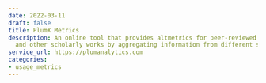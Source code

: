 ```yaml
---
date: 2022-03-11
draft: false
title: PlumX Metrics
description: An online tool that provides altmetrics for peer-reviewed journal articles
  and other scholarly works by aggregating information from different sources.
service_url: https://plumanalytics.com
categories:
- usage_metrics
---
```



